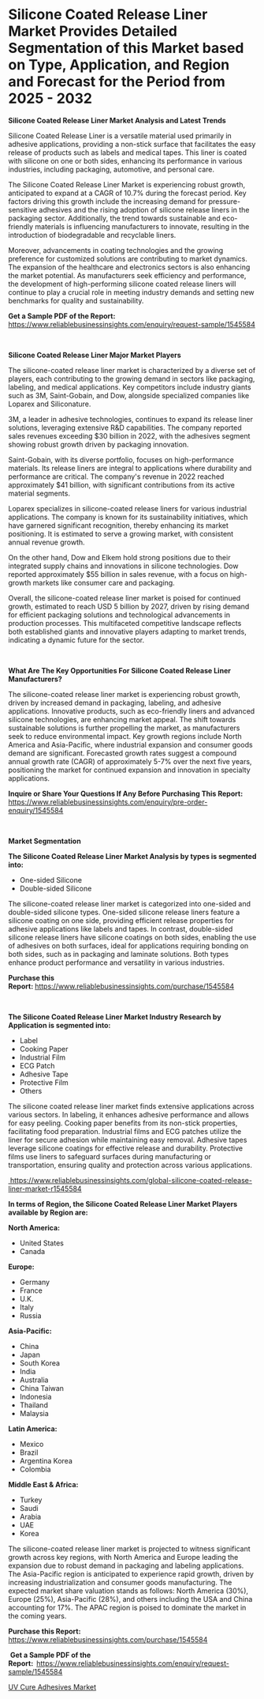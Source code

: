 <p><h1>Silicone Coated Release Liner Market Provides Detailed Segmentation of this Market based on Type, Application, and Region and Forecast for the Period from 2025 - 2032</h1></p><p><strong>Silicone Coated Release Liner Market Analysis and Latest Trends</strong></p>
<p><p>Silicone Coated Release Liner is a versatile material used primarily in adhesive applications, providing a non-stick surface that facilitates the easy release of products such as labels and medical tapes. This liner is coated with silicone on one or both sides, enhancing its performance in various industries, including packaging, automotive, and personal care.</p><p>The Silicone Coated Release Liner Market is experiencing robust growth, anticipated to expand at a CAGR of 10.7% during the forecast period. Key factors driving this growth include the increasing demand for pressure-sensitive adhesives and the rising adoption of silicone release liners in the packaging sector. Additionally, the trend towards sustainable and eco-friendly materials is influencing manufacturers to innovate, resulting in the introduction of biodegradable and recyclable liners.</p><p>Moreover, advancements in coating technologies and the growing preference for customized solutions are contributing to market dynamics. The expansion of the healthcare and electronics sectors is also enhancing the market potential. As manufacturers seek efficiency and performance, the development of high-performing silicone coated release liners will continue to play a crucial role in meeting industry demands and setting new benchmarks for quality and sustainability.</p></p>
<p><strong>Get a Sample PDF of the Report:&nbsp;</strong> <a href="https://www.reliablebusinessinsights.com/enquiry/request-sample/1545584?utm_campaign=3453&utm_medium=2&utm_source=Github&utm_content=ia&utm_term=31032025&utm_id=silicone-coated-release-liner">https://www.reliablebusinessinsights.com/enquiry/request-sample/1545584</a></p>
<p>&nbsp;</p>
<p><strong>Silicone Coated Release Liner Major Market Players</strong></p>
<p><p>The silicone-coated release liner market is characterized by a diverse set of players, each contributing to the growing demand in sectors like packaging, labeling, and medical applications. Key competitors include industry giants such as 3M, Saint-Gobain, and Dow, alongside specialized companies like Loparex and Siliconature.</p><p>3M, a leader in adhesive technologies, continues to expand its release liner solutions, leveraging extensive R&D capabilities. The company reported sales revenues exceeding $30 billion in 2022, with the adhesives segment showing robust growth driven by packaging innovation.</p><p>Saint-Gobain, with its diverse portfolio, focuses on high-performance materials. Its release liners are integral to applications where durability and performance are critical. The company's revenue in 2022 reached approximately $41 billion, with significant contributions from its active material segments.</p><p>Loparex specializes in silicone-coated release liners for various industrial applications. The company is known for its sustainability initiatives, which have garnered significant recognition, thereby enhancing its market positioning. It is estimated to serve a growing market, with consistent annual revenue growth.</p><p>On the other hand, Dow and Elkem hold strong positions due to their integrated supply chains and innovations in silicone technologies. Dow reported approximately $55 billion in sales revenue, with a focus on high-growth markets like consumer care and packaging.</p><p>Overall, the silicone-coated release liner market is poised for continued growth, estimated to reach USD 5 billion by 2027, driven by rising demand for efficient packaging solutions and technological advancements in production processes. This multifaceted competitive landscape reflects both established giants and innovative players adapting to market trends, indicating a dynamic future for the sector.</p></p>
<p>&nbsp;</p>
<p><strong>What Are The Key Opportunities For Silicone Coated Release Liner Manufacturers?</strong></p>
<p><p>The silicone-coated release liner market is experiencing robust growth, driven by increased demand in packaging, labeling, and adhesive applications. Innovative products, such as eco-friendly liners and advanced silicone technologies, are enhancing market appeal. The shift towards sustainable solutions is further propelling the market, as manufacturers seek to reduce environmental impact. Key growth regions include North America and Asia-Pacific, where industrial expansion and consumer goods demand are significant. Forecasted growth rates suggest a compound annual growth rate (CAGR) of approximately 5-7% over the next five years, positioning the market for continued expansion and innovation in specialty applications.</p></p>
<p><strong>Inquire or Share Your Questions If Any Before Purchasing This Report:</strong> <a href="https://www.reliablebusinessinsights.com/enquiry/pre-order-enquiry/1545584?utm_campaign=3453&utm_medium=2&utm_source=Github&utm_content=ia&utm_term=31032025&utm_id=silicone-coated-release-liner">https://www.reliablebusinessinsights.com/enquiry/pre-order-enquiry/1545584</a></p>
<p>&nbsp;</p>
<p><strong>Market Segmentation</strong></p>
<p><strong>The Silicone Coated Release Liner Market Analysis by types is segmented into:</strong></p>
<p><ul><li>One-sided Silicone</li><li>Double-sided Silicone</li></ul></p>
<p><p>The silicone-coated release liner market is categorized into one-sided and double-sided silicone types. One-sided silicone release liners feature a silicone coating on one side, providing efficient release properties for adhesive applications like labels and tapes. In contrast, double-sided silicone release liners have silicone coatings on both sides, enabling the use of adhesives on both surfaces, ideal for applications requiring bonding on both sides, such as in packaging and laminate solutions. Both types enhance product performance and versatility in various industries.</p></p>
<p><strong>Purchase this Report:&nbsp;</strong><a href="https://www.reliablebusinessinsights.com/purchase/1545584?utm_campaign=3453&utm_medium=2&utm_source=Github&utm_content=ia&utm_term=31032025&utm_id=silicone-coated-release-liner">https://www.reliablebusinessinsights.com/purchase/1545584</a></p>
<p>&nbsp;</p>
<p><strong>The Silicone Coated Release Liner Market Industry Research by Application is segmented into:</strong></p>
<p><ul><li>Label</li><li>Cooking Paper</li><li>Industrial Film</li><li>ECG Patch</li><li>Adhesive Tape</li><li>Protective Film</li><li>Others</li></ul></p>
<p><p>The silicone coated release liner market finds extensive applications across various sectors. In labeling, it enhances adhesive performance and allows for easy peeling. Cooking paper benefits from its non-stick properties, facilitating food preparation. Industrial films and ECG patches utilize the liner for secure adhesion while maintaining easy removal. Adhesive tapes leverage silicone coatings for effective release and durability. Protective films use liners to safeguard surfaces during manufacturing or transportation, ensuring quality and protection across various applications.</p></p>
<p><a href="https://www.reliablebusinessinsights.com/global-silicone-coated-release-liner-market-r1545584?utm_campaign=3453&utm_medium=2&utm_source=Github&utm_content=ia&utm_term=31032025&utm_id=silicone-coated-release-liner">&nbsp;https://www.reliablebusinessinsights.com/global-silicone-coated-release-liner-market-r1545584</a></p>
<p><strong>In terms of Region, the Silicone Coated Release Liner Market Players available by Region are:</strong></p>
<p>
    <p> <strong> North America: </strong>
        <ul>
            <li>United States</li>
            <li>Canada</li>
        </ul>
        </p> 
    <p> <strong> Europe: </strong>
        <ul>
            <li>Germany</li>
            <li>France</li>
            <li>U.K.</li>
            <li>Italy</li>
            <li>Russia</li>
        </ul>
        </p> 
    <p> <strong> Asia-Pacific: </strong>
        <ul>
            <li>China</li>
            <li>Japan</li>
            <li>South Korea</li>
            <li>India</li>
            <li>Australia</li>
            <li>China Taiwan</li>
            <li>Indonesia</li>
            <li>Thailand</li>
            <li>Malaysia</li>
        </ul>
        </p> 
    <p> <strong> Latin America: </strong>
        <ul>
            <li>Mexico</li>
            <li>Brazil</li>
            <li>Argentina Korea</li>
            <li>Colombia</li>
        </ul>
        </p> 
    <p> <strong> Middle East & Africa: </strong>
        <ul>
            <li>Turkey</li>
            <li>Saudi</li>
            <li>Arabia</li>
            <li>UAE</li>
            <li>Korea</li>
        </ul>
    </p>
    </p>
<p><p>The silicone-coated release liner market is projected to witness significant growth across key regions, with North America and Europe leading the expansion due to robust demand in packaging and labeling applications. The Asia-Pacific region is anticipated to experience rapid growth, driven by increasing industrialization and consumer goods manufacturing. The expected market share valuation stands as follows: North America (30%), Europe (25%), Asia-Pacific (28%), and others including the USA and China accounting for 17%. The APAC region is poised to dominate the market in the coming years.</p></p>
<p><strong>Purchase this Report: </strong><a href="https://www.reliablebusinessinsights.com/purchase/1545584?utm_campaign=3453&utm_medium=2&utm_source=Github&utm_content=ia&utm_term=31032025&utm_id=silicone-coated-release-liner">https://www.reliablebusinessinsights.com/purchase/1545584</a></p>
<p>&nbsp;<strong>Get a Sample PDF of the Report:&nbsp;&nbsp;</strong><a href="https://www.reliablebusinessinsights.com/enquiry/request-sample/1545584?utm_campaign=3453&utm_medium=2&utm_source=Github&utm_content=ia&utm_term=31032025&utm_id=silicone-coated-release-liner">https://www.reliablebusinessinsights.com/enquiry/request-sample/1545584</a></p>
<p><strong></strong></p>
<p><p><a href="https://github.com/azorrotutus/Market-Research-Report-List-1/blob/main/uv-cure-adhesives-market.md?utm_campaign=3453&utm_medium=2&utm_source=Github&utm_content=ia&utm_term=31032025&utm_id=silicone-coated-release-liner">UV Cure Adhesives Market</a></p></p>